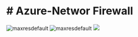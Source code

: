 <h1># Azure-Networ Firewall</h1>
<img class="alignnone size-full wp-image-4556" src="https://github.com/khanasif1/Azure-Network-Firewall/blob/main/images/HubSpokePeered.PNG" alt="maxresdefault" />
<img class="alignnone size-full wp-image-4556" src="https://github.com/khanasif1/Azure-Network-Firewall/blob/main/images/HubSpokeRouting&Firewall.PNG" alt="maxresdefault" />


<a href="https://portal.azure.com/#create/Microsoft.Template/uri/https%3A%2F%2Fraw.githubusercontent.com%2Fkhanasif1%2FAzure-Network-Firewall%2Fmain%2FARM%2Ftemplate.json" target="_blank">
<a href="https://portal.azure.com/#create/Microsoft.Template/uri/https%3A%2F%2Fraw.githubusercontent.com%2Fkhanasif1%2FAzure-WVD-Session-Host-Automation%2Fmaster%2FAzure-WVD%2FWVDTemplates%2FWVD-NewHost%2FARM%2Fazuredeploy.json" target="_blank">
  <img src="https://aka.ms/deploytoazurebutton"/>
</a>